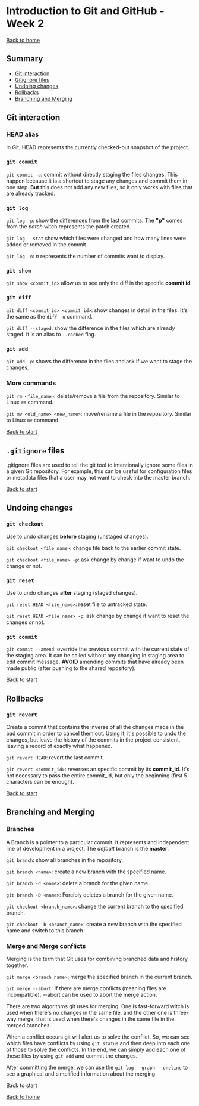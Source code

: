 # Introduction to Git and GitHub - Week 2

[Back to home](README.md)

## Summary

- [Git interaction](#git-interaction)
- [Gitignore files](#gitignore-files)
- [Undoing changes](#undoing-changes)
- [Rollbacks](#rollbacks)
- [Branching and Merging](#branching-and-merging)

## Git interaction

### HEAD alias

In Git, HEAD represents the currently checked-out snapshot of the project.

### `git commit`

`git commit -a`: commit without directly staging the files changes. This happen because it is a shortcut to stage any changes and commit them in one step. **But** this does not add any new files, so it only works with files that are already tracked.

### `git log`

`git log -p`: show the differences from the last commits. The **"p"** comes from the _patch_ witch represents the patch created.

`git log --stat` show which files were changed and how many lines were added or removed in the commit.

`git log -n`: _n_ represents the number of commits want to display.

### `git show`

`git show <commit_id>` allow us to see only the diff in the specific **commit id**.

### `git diff`

`git diff <commit_id> <commit_id>`: show changes in detail in the files. It's the same as the `diff -u` command.

`git diff --staged`: show the difference in the files which are already staged. It is an alias to `--cached` flag.

### `git add`

`git add -p`: shows the difference in the files and ask if we want to stage the changes.

### More commands

`git rm <file_name>`: delete/remove a file from the repository. Similar to Linux `rm` command.

`git mv <old_name> <new_name>`: move/rename a file in the repository. Similar to Linux `mv` command.

[Back to start](#introduction-to-git-and-github-week-2)

## `.gitignore` files

.gitignore files are used to tell the git tool to intentionally ignore some files in a given Git repository. For example, this can be useful for configuration files or metadata files that a user may not want to check into the master branch.

[Back to start](#introduction-to-git-and-github-week-2)

## Undoing changes

### `git checkout`

Use to undo changes **before** staging (unstaged changes).

`git checkout <file_name>`: change file back to the earlier commit state.

`git checkout <file_name> -p`: ask change by change if want to undo the change or not.

### `git reset`

Use to undo changes **after** staging (staged changes).

`git reset HEAD <file_name>`: reset file to untracked state.

`git reset HEAD <file_name> -p`: ask change by change if want to reset the changes or not.

### `git commit`

`git commit --amend`: override the previous commit with the current state of the staging area. It can be called without any changing in staging area to edit commit message. **AVOID** amending commits that have already been made public (after pushing to the shared repository).

[Back to start](#introduction-to-git-and-github-week-2)

## Rollbacks

### `git revert`

Create a commit that contains the inverse of all the changes made in the bad commit in order to cancel them out. Using it, it's possible to undo the changes, but leave the history of the commits in the project consistent, leaving a record of exactly what happened.

`git revert HEAD`: revert the last commit.

`git revert <commit_id>`: reverses an specific commit by its **commit_id**. It's not necessary to pass the entire commit_id, but only the beginning (first 5 characters can be enough).

[Back to start](#introduction-to-git-and-github-week-2)

## Branching and Merging

### Branches

A Branch is a pointer to a particular commit. It represents and independent line of development in a project.
The _default_ branch is the **master**.

`git branch`: show all branches in the repository.

`git branch <name>`: create a new branch with the specified name.

`git branch -d <name>`: delete a branch for the given name.

`git branch -D <name>`: Forcibly deletes a branch for the given name.

`git checkout <branch_name>`: change the current branch to the specified branch.

`git checkout -b <branch_name>`: create a new branch with the specified name and switch to this branch.

### Merge and Merge conflicts

Merging is the term that Git uses for combining branched data and history together.

`git merge <branch_name>`: merge the specified branch in the current branch.

`git merge --abort`: If there are merge conflicts (meaning files are incompatible), --abort can be used to abort the merge action.

There are two algorithms git uses for merging. One is fast-forward witch is used when there's no changes in the same file, and the other one is three-way merge, that is used when there's changes in the same file in the merged branches.

When a conflict occurs git will alert us to solve the conflict. So, we can see which files have conflicts by using `git status` and then deep into each one of those to solve the conflicts. In the end, we can simply add each one of these files by using `git add` and commit the changes.

After committing the merge, we can use the `git log --graph --oneline` to see a graphical and simplified information about the merging.

[Back to start](#introduction-to-git-and-github-week-2)

[Back to home](README.md)
